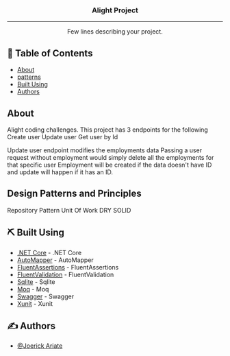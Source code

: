 <h3 align="center">Alight Project</h3>

<div align="center">


</div>

---

<p align="center"> Few lines describing your project.
    <br> 
</p>

## 📝 Table of Contents
- [About](#about)
- [patterns](#design_patterns)
- [Built Using](#built_using)
- [Authors](#authors)

## About <a name = "about"></a>
Alight coding challenges. This project has 3 endpoints for the following
Create user
Update user
Get user by Id

Update user endpoint modifies the employments data
Passing a user request without employment would simply delete all the employments for that specific user
Employment will be created if the data doesn't have ID and update will happen if it has an ID.

## Design Patterns and Principles <a name = "patterns"></a>
Repository Pattern
Unit Of Work
DRY
SOLID


## ⛏️ Built Using <a name = "built_using"></a>
- [.NET Core](https://dotnet.microsoft.com/en-us/download/dotnet/6.0) - .NET Core
- [AutoMapper](https://automapper.org) - AutoMapper
- [FluentAssertions](https://fluentassertions.com) - FluentAssertions
- [FluentValidation](https://fluentvalidation.net) - FluentValidation
- [Sqlite](https://www.sqlite.org) - Sqlite
- [Moq](https://github.com/moq/moq4) - Moq
- [Swagger](https://swagger.io) - Swagger
- [Xunit](https://xunit.net) - Xunit

## ✍️ Authors <a name = "authors"></a>
- [@Joerick Ariate](https://github.com/eidecedie03) 